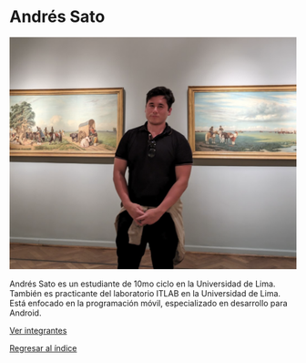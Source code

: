 # Andrés Sato

![Andrés Sato](sato.png)

Andrés Sato es un estudiante de 10mo ciclo en la Universidad de Lima. También es practicante del laboratorio ITLAB en la Universidad de Lima. Está enfocado en la programación móvil, especializado en desarrollo para Android.

[Ver integrantes](../integrantes.md)

[Regresar al índice](../../proyecto.md)